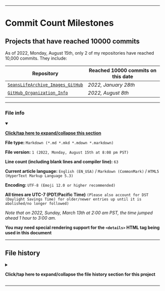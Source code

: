 
***

# Commit Count Milestones

## Projects that have reached 10000 commits

As of 2022, Monday, August 15th, only 2 of my repositories have reached 10,000 commits. They include:

| Repository | Reached 10000 commits on this date |
|---|---|
| [`SeansLifeArchive_Images_GitHub`](https://github.com/seanpm2001/SeansLifeArchive_Images_GitHub/) | _2022, January 28th_ |
| [`GitHub_Organization_Info`](https://github.com/seanpm2001/GitHub_Organization_Info/) | _2022, August 8th_ |

***

### File info

<details open><summary><p lang="en"><b><u>Click/tap here to expand/collapse this section</u></b></p></summary>

**File type:** `Markdown (*.md *.mkd *.mdown *.markdown)`

**File version:** `1 (2022, Monday, August 15th at 8:08 pm PST)`

**Line count (including blank lines and compiler line):** `63`

**Current article language:** `English (EN_USA)` / `Markdown (CommonMark)` / `HTML5 (HyperText Markup Language 5.3)`

**Encoding:** `UTF-8 (Emoji 12.0 or higher recommended)`

**All times are UTC-7 (PDT/Pacific Time)** `(Please also account for DST (Daylight Savings Time) for older/newer entries up until it is abolished/no longer followed)`

_Note that on 2022, Sunday, March 13th at 2:00 am PST, the time jumped ahead 1 hour to 3:00 am._

**You may need special rendering support for the `<details>` HTML tag being used in this document**

</details>

***

## File history

<details><summary><p lang="en"><b>Click/tap here to expand/collapse the file history section for this project</b></p></summary>

<details><summary><p lang="en"><b>Version 1 (2022, Monday, August 15th at 8:08 pm PST)</b></p></summary>

**This version was made by:** [`@seanpm2001`](https://github.com/seanpm2001/)

> Changes:

- [x] Started the file
- [x] Added the title section
- [x] Added the main table, with 2 entries
- [x] Added the `file info` section
- [x] Added the `file history` section
- [ ] No other changes in version 1

</details>

</details>

***
